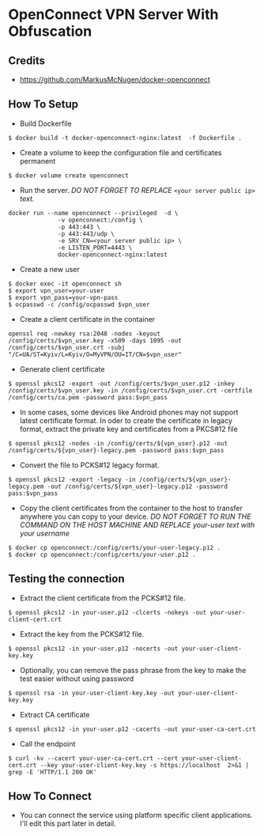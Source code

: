 # OpenConnect VPN Server With Obfuscation

## Credits
* https://github.com/MarkusMcNugen/docker-openconnect

## How To Setup

* Build Dockerfile

```
$ docker build -t docker-openconnect-nginx:latest  -f Dockerfile .
``` 

* Create a volume to keep the configuration file and certificates permanent
```
$ docker volume create openconnect
```

* Run the server. *DO NOT FORGET TO REPLACE* `<your server public ip>` *text.*
```
docker run --name openconnect --privileged  -d \
              -v openconnect:/config \
              -p 443:443 \
              -p 443:443/udp \
              -e SRV_CN=<your server public ip> \
              -e LISTEN_PORT=4443 \
              docker-openconnect-nginx:latest
```

* Create a new user
```
$ docker exec -it openconnect sh
$ export vpn_user=your-user
$ export vpn_pass=your-vpn-pass 
$ ocpasswd -c /config/ocpasswd $vpn_user
```

* Create a client certificate in the container
```
openssl req -newkey rsa:2048 -nodes -keyout /config/certs/$vpn_user.key -x509 -days 1095 -out /config/certs/$vpn_user.crt -subj "/C=UA/ST=Kyiv/L=Kyiv/O=MyVPN/OU=IT/CN=$vpn_user"
```

* Generate client certificate
```
$ openssl pkcs12 -export -out /config/certs/$vpn_user.p12 -inkey /config/certs/$vpn_user.key -in /config/certs/$vpn_user.crt -certfile /config/certs/ca.pem -password pass:$vpn_pass
```

* In some cases, some devices like Android phones may not support latest certificate format. In oder to create the certificate in legacy format, extract the private key and certificates from a PKCS#12 file
```
$ openssl pkcs12 -nodes -in /config/certs/${vpn_user}.p12 -out /config/certs/${vpn_user}-legacy.pem -password pass:$vpn_pass
```

* Convert the file to PCKS#12 legacy format.
```
$ openssl pkcs12 -export -legacy -in /config/certs/${vpn_user}-legacy.pem -out /config/certs/${vpn_user}-legacy.p12 -password pass:$vpn_pass
```

* Copy the client certificates from the container to the host to transfer anywhere you can copy to your device. *DO NOT FORGET TO RUN THE COMMAND ON THE HOST MACHINE AND REPLACE your-user text with your username*
```
$ docker cp openconnect:/config/certs/your-user-legacy.p12 .
$ docker cp openconnect:/config/certs/your-user.p12 .
```

## Testing the connection
* Extract the client certificate from the PCKS#12 file.
```
$ openssl pkcs12 -in your-user.p12 -clcerts -nokeys -out your-user-client-cert.crt
```

* Extract the key from the PCKS#12 file.
```
$ openssl pkcs12 -in your-user.p12 -nocerts -out your-user-client-key.key
```

* Optionally, you can remove the pass phrase from the key to make the test easier without using password
```
$ openssl rsa -in your-user-client-key.key -out your-user-client-key.key
```

* Extract CA certificate
```
$ openssl pkcs12 -in your-user.p12 -cacerts -out your-user-ca-cert.crt
```

* Call the endpoint
```
$ curl -kv --cacert your-user-ca-cert.crt --cert your-user-client-cert.crt --key your-user-client-key.key -s https://localhost  2>&1 | grep -E 'HTTP/1.1 200 OK'
```

## How To Connect
* You can connect the service using platform specific client applications. I'll edit this part later in detail.